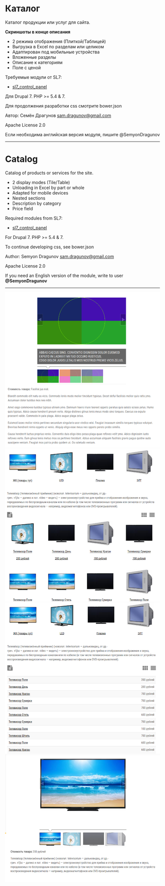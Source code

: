 # Каталог

Каталог продукции или услуг для сайта.

**Скриншоты в конце описания**

* 2 режима отображения (Плиткой/Таблицей)
* Выгрузка в Excel по разделам или целиком
* Адаптирован под мобильные устройства
* Вложенные разделы
* Описание к категориям
* Поле с ценой

Требуемые модули от SL7:
* [sl7_control_panel](https://github.com/SemyonDragunov/sl7_control_panel)

Для Drupal 7. PHP >= 5.4 & 7.

Для продолжения разработки css смотрите bower.json

Автор: Семён Драгунов [sam.dragunov@gmail.com](sam.dragunov@gmail.com)

Apache License 2.0

Если необходима английская версия модуля, пишите @SemyonDragunov

***
# Catalog

Catalog of products or services for the site.

* 2 display modes (Tile/Table)
* Unloading in Excel by part or whole
* Adapted for mobile devices
* Nested sections
* Description by category
* Price field

Required modules from SL7:
* [sl7_control_panel](https://github.com/SemyonDragunov/sl7_control_panel)

For Drupal 7. PHP >= 5.4 & 7.

To continue developing css, see bower.json

Author: Semyon Dragunov [sam.dragunov@gmail.com](sam.dragunov@gmail.com)

Apache License 2.0

If you need an English version of the module, write to user **@SemyonDragunov**

***
![screenshot](screenshot_1.png)
![screenshot](screenshot_2.png)
![screenshot](screenshot_3.png)
![screenshot](screenshot_4.png)